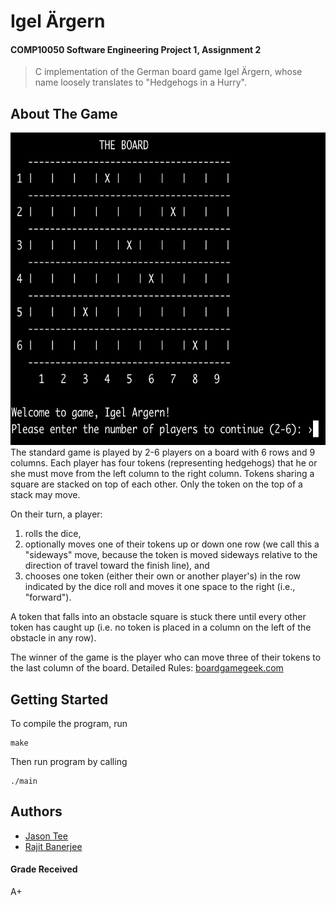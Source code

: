 # Igel Ärgern 
#### COMP10050 Software Engineering Project 1, Assignment 2
> C implementation of the German board game Igel Ärgern, whose name loosely translates to "Hedgehogs in a Hurry".

## About The Game
<img src="game_ss.png" height="500" width="600" >
The standard game is played by 2-6 players on a board with 6 rows and 9 columns. Each player has four tokens (representing hedgehogs) that he or she must move from the left column to the right column. Tokens sharing a square are stacked on top of each other. Only the token on the top of a stack may move.

On their turn, a player:
1. rolls the dice,
2. optionally moves one of their tokens up or down one row (we call this a "sideways" move, because the token is moved sideways relative to the direction of travel toward the finish line), and
3. chooses one token (either their own or another player's) in the row indicated by the dice roll and moves it one space to the right (i.e., "forward").

A token that falls into an obstacle square is stuck there until every other token has caught up (i.e. no token is placed in a column on the left of the obstacle in any row). 

The winner of the game is the player who can move three of their tokens to the last column of the board.
Detailed Rules: [boardgamegeek.com](https://boardgamegeek.com/boardgame/95/igel-argern)

## Getting Started
To compile the program, run
```
make 
```
Then run program by calling
```
./main
```
## Authors
* [Jason Tee](https://github.com/AmplifiedHuman)
* [Rajit Banerjee](https://github.com/rajitbanerjee)

#### Grade Received
A+
